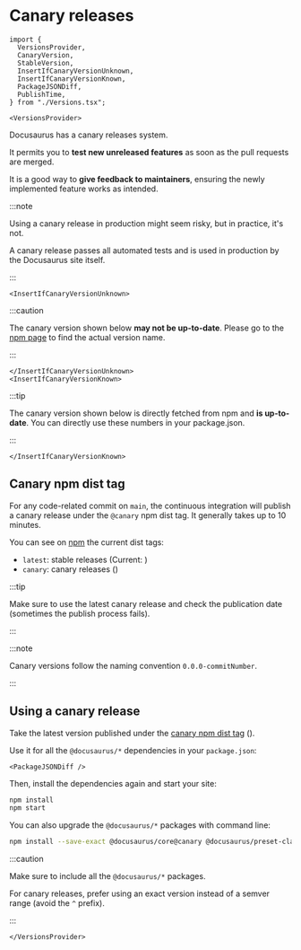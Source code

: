 # Canary releases

```mdx-code-block
import {
  VersionsProvider,
  CanaryVersion,
  StableVersion,
  InsertIfCanaryVersionUnknown,
  InsertIfCanaryVersionKnown,
  PackageJSONDiff,
  PublishTime,
} from "./Versions.tsx";

<VersionsProvider>
```

Docusaurus has a canary releases system.

It permits you to **test new unreleased features** as soon as the pull requests are merged.

It is a good way to **give feedback to maintainers**, ensuring the newly implemented feature works as intended.

:::note

Using a canary release in production might seem risky, but in practice, it's not.

A canary release passes all automated tests and is used in production by the Docusaurus site itself.

:::

```mdx-code-block
<InsertIfCanaryVersionUnknown>
```

:::caution

The canary version shown below **may not be up-to-date**. Please go to the [npm page](https://www.npmjs.com/package/@docusaurus/core?activeTab=versions) to find the actual version name.

:::

```mdx-code-block
</InsertIfCanaryVersionUnknown>
<InsertIfCanaryVersionKnown>
```

:::tip

The canary version shown below is directly fetched from npm and **is up-to-date**. You can directly use these numbers in your package.json.

:::

```mdx-code-block
</InsertIfCanaryVersionKnown>
```

## Canary npm dist tag

For any code-related commit on `main`, the continuous integration will publish a canary release under the `@canary` npm dist tag. It generally takes up to 10 minutes.

You can see on [npm](https://www.npmjs.com/package/@docusaurus/core?activeTab=versions) the current dist tags:

- `latest`: stable releases (Current: <StableVersion />)
- `canary`: canary releases (<CanaryVersion />)

:::tip

Make sure to use the latest canary release and check the publication date (sometimes the publish process fails). <PublishTime />

:::

:::note

Canary versions follow the naming convention `0.0.0-commitNumber`.

:::

## Using a canary release

Take the latest version published under the [canary npm dist tag](https://www.npmjs.com/package/@docusaurus/core?activeTab=versions) (<CanaryVersion />).

Use it for all the `@docusaurus/*` dependencies in your `package.json`:

```mdx-code-block
<PackageJSONDiff />
```

Then, install the dependencies again and start your site:

```bash npm2yarn
npm install
npm start
```

You can also upgrade the `@docusaurus/*` packages with command line:

```bash npm2yarn
npm install --save-exact @docusaurus/core@canary @docusaurus/preset-classic@canary
```

:::caution

Make sure to include all the `@docusaurus/*` packages.

For canary releases, prefer using an exact version instead of a semver range (avoid the `^` prefix).

:::

```mdx-code-block
</VersionsProvider>
```
